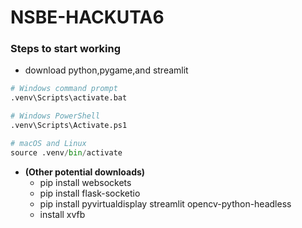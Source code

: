 # NSBE-HACKUTA6
### Steps to start working
- download python,pygame,and streamlit
```py
# Windows command prompt
.venv\Scripts\activate.bat

# Windows PowerShell
.venv\Scripts\Activate.ps1

# macOS and Linux
source .venv/bin/activate
```

 - **(Other potential downloads)**
    - pip install websockets 
    - pip install flask-socketio
    - pip install pyvirtualdisplay streamlit opencv-python-headless
    - install xvfb
